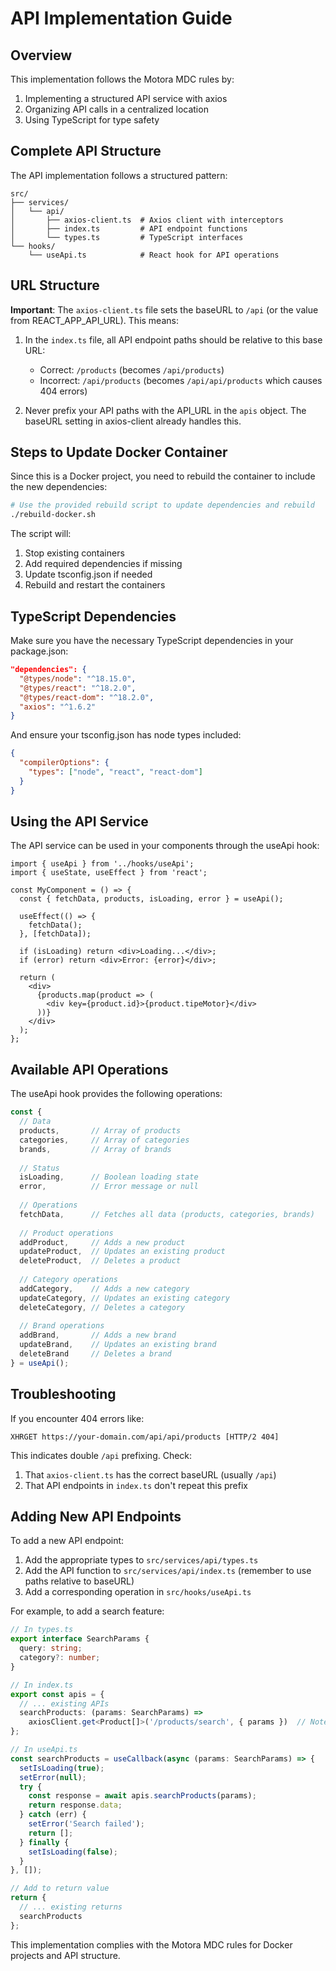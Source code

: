 # API Implementation Guide

## Overview
This implementation follows the Motora MDC rules by:
1. Implementing a structured API service with axios
2. Organizing API calls in a centralized location
3. Using TypeScript for type safety

## Complete API Structure

The API implementation follows a structured pattern:

```
src/
├── services/
│   └── api/
│       ├── axios-client.ts  # Axios client with interceptors
│       ├── index.ts         # API endpoint functions
│       └── types.ts         # TypeScript interfaces
└── hooks/
    └── useApi.ts            # React hook for API operations
```

## URL Structure

**Important**: The `axios-client.ts` file sets the baseURL to `/api` (or the value from REACT_APP_API_URL). This means:

1. In the `index.ts` file, all API endpoint paths should be relative to this base URL:
   - Correct: `/products` (becomes `/api/products`)
   - Incorrect: `/api/products` (becomes `/api/api/products` which causes 404 errors)

2. Never prefix your API paths with the API_URL in the `apis` object. The baseURL setting in axios-client already handles this.

## Steps to Update Docker Container

Since this is a Docker project, you need to rebuild the container to include the new dependencies:

```bash
# Use the provided rebuild script to update dependencies and rebuild
./rebuild-docker.sh
```

The script will:
1. Stop existing containers
2. Add required dependencies if missing
3. Update tsconfig.json if needed
4. Rebuild and restart the containers

## TypeScript Dependencies

Make sure you have the necessary TypeScript dependencies in your package.json:

```json
"dependencies": {
  "@types/node": "^18.15.0",
  "@types/react": "^18.2.0",
  "@types/react-dom": "^18.2.0",
  "axios": "^1.6.2"
}
```

And ensure your tsconfig.json has node types included:

```json
{
  "compilerOptions": {
    "types": ["node", "react", "react-dom"]
  }
}
```

## Using the API Service

The API service can be used in your components through the useApi hook:

```tsx
import { useApi } from '../hooks/useApi';
import { useState, useEffect } from 'react';

const MyComponent = () => {
  const { fetchData, products, isLoading, error } = useApi();

  useEffect(() => {
    fetchData();
  }, [fetchData]);

  if (isLoading) return <div>Loading...</div>;
  if (error) return <div>Error: {error}</div>;

  return (
    <div>
      {products.map(product => (
        <div key={product.id}>{product.tipeMotor}</div>
      ))}
    </div>
  );
};
```

## Available API Operations

The useApi hook provides the following operations:

```typescript
const {
  // Data
  products,       // Array of products
  categories,     // Array of categories
  brands,         // Array of brands
  
  // Status
  isLoading,      // Boolean loading state
  error,          // Error message or null
  
  // Operations
  fetchData,      // Fetches all data (products, categories, brands)
  
  // Product operations
  addProduct,     // Adds a new product
  updateProduct,  // Updates an existing product
  deleteProduct,  // Deletes a product
  
  // Category operations
  addCategory,    // Adds a new category
  updateCategory, // Updates an existing category
  deleteCategory, // Deletes a category
  
  // Brand operations
  addBrand,       // Adds a new brand
  updateBrand,    // Updates an existing brand
  deleteBrand     // Deletes a brand
} = useApi();
```

## Troubleshooting

If you encounter 404 errors like:
```
XHRGET https://your-domain.com/api/api/products [HTTP/2 404]
```

This indicates double `/api` prefixing. Check:
1. That `axios-client.ts` has the correct baseURL (usually `/api`)
2. That API endpoints in `index.ts` don't repeat this prefix

## Adding New API Endpoints

To add a new API endpoint:

1. Add the appropriate types to `src/services/api/types.ts`
2. Add the API function to `src/services/api/index.ts` (remember to use paths relative to baseURL)
3. Add a corresponding operation in `src/hooks/useApi.ts`

For example, to add a search feature:

```typescript
// In types.ts
export interface SearchParams {
  query: string;
  category?: number;
}

// In index.ts
export const apis = {
  // ... existing APIs
  searchProducts: (params: SearchParams) => 
    axiosClient.get<Product[]>('/products/search', { params })  // Note: no /api prefix
};

// In useApi.ts
const searchProducts = useCallback(async (params: SearchParams) => {
  setIsLoading(true);
  setError(null);
  try {
    const response = await apis.searchProducts(params);
    return response.data;
  } catch (err) {
    setError('Search failed');
    return [];
  } finally {
    setIsLoading(false);
  }
}, []);

// Add to return value
return {
  // ... existing returns
  searchProducts
};
```

This implementation complies with the Motora MDC rules for Docker projects and API structure.